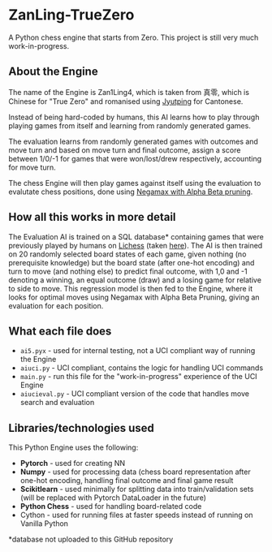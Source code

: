 # ZanLing-TrueZero
A Python chess engine that starts from Zero. This project is still very much work-in-progress.

## About the Engine
The name of the Engine is Zan1Ling4, which is taken from 真零, which is Chinese for "True Zero" and romanised using [Jyutping](https://en.wikipedia.org/wiki/Jyutping) for Cantonese. 

Instead of being hard-coded by humans, this AI learns how to play through playing games from itself and learning from randomly generated games. 

The evaluation learns from randomly generated games with outcomes and move turn and based on move turn and final outcome, assign a score between 1/0/-1 for games that were won/lost/drew respectively, accounting for move turn. 

The chess Engine will then play games against itself using the evaluation to evalutate chess positions, done using [Negamax with Alpha Beta pruning](https://en.wikipedia.org/wiki/Negamax#Negamax_with_alpha_beta_pruning).

## How all this works in more detail
The Evaluation AI is trained on a SQL database* containing games that were previously played by humans on [Lichess](lichess.com) (taken [here](https://database.lichess.org/)). The AI is then trained on 20 randomly selected board states of each game, given nothing (no prerequisite knowledge) but the board state (after one-hot encoding) and turn to move (and nothing else) to predict final outcome, with 1,0 and -1 denoting a winning, an equal outcome (draw) and a losing game for relative to side to move. This regression model is then fed to the Engine, where it looks for optimal moves using Negamax with Alpha Beta Pruning, giving an evaluation for each position.

## What each file does
- `ai5.pyx` - used for internal testing, not a UCI compliant way of running the Engine
- `aiuci.py` - UCI compliant, contains the logic for handling UCI commands
- `main.py` - run this file for the "work-in-progress" experience of the UCI Engine
- `aiucieval.py` - UCI compliant version of the code that handles move search and evaluation

## Libraries/technologies used
This Python Engine uses the following:
- **Pytorch** - used for creating NN
- **Numpy** - used for processing data (chess board representation after one-hot encoding, handling final outcome and final game result
- **Scikitlearn** - used minimally for splitting data into train/validation sets (will be replaced with Pytorch DataLoader in the future)
- **Python Chess** - used for handling board-related code
- Cython - used for running files at faster speeds instead of running on Vanilla Python

*database not uploaded to this GitHub repository 
